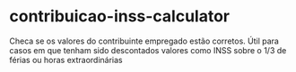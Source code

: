 # contribuicao-inss-calculator
Checa se os valores do contribuinte empregado estão corretos. Útil para casos em que tenham sido descontados valores como INSS sobre o 1/3 de férias ou horas extraordinárias
